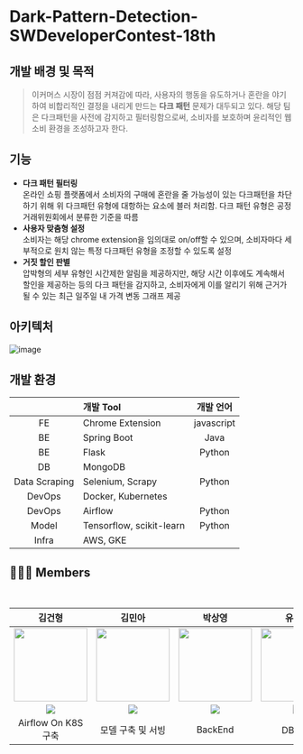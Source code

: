 # Dark-Pattern-Detection-SWDeveloperContest-18th

## 개발 배경 및 목적
>이커머스 시장이 점점 커져감에 따라, 사용자의 행동을 유도하거나 혼란을 야기하여 비합리적인 결정을 내리게 만드는 **다크 패턴** 문제가 대두되고 있다. 해당 팀은 다크패턴을 사전에 감지하고 필터링함으로써, 소비자를 보호하며 윤리적인 웹 소비 환경을 조성하고자 한다.

## 기능  
- **다크 패턴 필터링**  
온라인 쇼핑 플랫폼에서 소비자의 구매에 혼란을 줄 가능성이 있는 다크패턴을 차단하기 위해 위 다크패턴 유형에 대항하는 요소에 블러 처리함. 다크 패턴 유형은 공정거래위원회에서 분류한 기준을 따름
- **사용자 맞춤형 설정**  
소비자는 해당 chrome extension을 임의대로 on/off할 수 있으며, 소비자마다 세부적으로 원치 않는 특정 다크패턴 유형을 조정할 수 있도록 설정
- **거짓 할인 판별**  
압박형의 세부 유형인 시간제한 알림을 제공하지만, 해당 시간 이후에도 계속해서 할인을 제공하는 등의 다크 패턴을 감지하고, 소비자에게 이를 알리기 위해 근거가 될 수 있는 최근 일주일 내 가격 변동 그래프 제공

## 아키텍처
![image](https://github.com/user-attachments/assets/cd39e4a0-77f4-4785-baeb-806b838e4e13)




## 개발 환경
| | **개발 Tool** | **개발 언어** |
| :-: | :-- | :-: |
| FE | Chrome Extension |	javascript |
| BE | Spring Boot |	Java |
| BE | Flask | Python |
| DB | MongoDB	| |
| Data Scraping |	Selenium, Scrapy |	Python |
| DevOps |	Docker, Kubernetes	| |
| DevOps |	Airflow |	Python | 
| Model	| Tensorflow, scikit-learn |	Python |
| Infra |	AWS, GKE | |	



## 🧑🏻‍💻 Members

<br>

| 김건형 | 김민아 | 박상영 | 유혜지 | 허윤지 |
| :-: | :-: | :-: | :-: | :-: |
| <img src='https://avatars.githubusercontent.com/u/60197194?v=4' height=130 width=130></img> | <img src='https://avatars.githubusercontent.com/u/70475010?v=4' height=130 width=130></img> | <img src='https://avatars.githubusercontent.com/u/107484383?v=4' height=130 width=130></img> | <img src='https://avatars.githubusercontent.com/u/90139122?v=4' height=130 width=130></img> | <img src='https://avatars.githubusercontent.com/u/111333350?v=4' height=130 width=130></img> |
| <a href="https://github.com/g-hyeong" target="_blank"><img src="https://img.shields.io/badge/GitHub-black.svg?&style=round&logo=github"/></a> | <a href="https://github.com/eulneul" target="_blank"><img src="https://img.shields.io/badge/GitHub-black.svg?&style=round&logo=github"/></a> | <a href="https://github.com/Imsyp" target="_blank"><img src="https://img.shields.io/badge/GitHub-black.svg?&style=round&logo=github"/></a> | <a href="https://github.com/HyejiYu" target="_blank"><img src="https://img.shields.io/badge/GitHub-black.svg?&style=round&logo=github"/></a> | <a href="https://github.com/myeunee" target="_blank"><img src="https://img.shields.io/badge/GitHub-black.svg?&style=round&logo=github"/></a> |
| Airflow On K8S 구축 | 모델 구축 및 서빙 | BackEnd | DB 구축 | FrontEnd |
<br>
